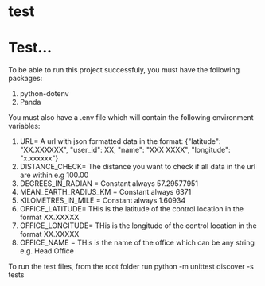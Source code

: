 # test
Test...
=======
To be able to run this project successfuly, you must have the following packages:

1. python-dotenv
2. Panda

You must also have a .env file which will contain the following environment variables:
1. URL= A url with json formatted data in the format: {"latitude": "XX.XXXXXX", "user_id": XX, "name": "XXX XXXX", "longitude": "x.xxxxxx"}
2. DISTANCE_CHECK= The distance you want to check if all data in the url are within e.g 100.00
3. DEGREES_IN_RADIAN = Constant always 57.29577951
4. MEAN_EARTH_RADIUS_KM = Constant always 6371
5. KILOMETRES_IN_MILE =  Constant always 1.60934
6. OFFICE_LATITUDE= THis is the latitude of the control location in the format XX.XXXXX
7. OFFICE_LONGITUDE= THis is the longitude of the control location in the format XX.XXXXX
8. OFFICE_NAME = THis is the name of the office which can be any string e.g. Head Office

To run the test files, from the root folder run 
python -m unittest discover -s tests
